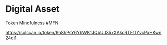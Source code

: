 # Digital Asset
Token Mindfulness #MFN

https://solscan.io/token/9h8hPsY6YhWK1JQbUJ35xXAkcRTE11YvcPxHKwn24di1
